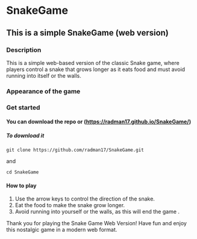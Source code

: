 # SnakeGame 

## This is a simple SnakeGame (web version) 

### Description

This is a simple web-based version of the classic Snake game, where players control a snake that grows longer as it eats food and must avoid running into itself or the walls.

### Appearance of the game

### Get started

#### You can download the repo or (https://radman17.github.io/SnakeGame/) 

##### To download it

```
git clone https://github.com/radman17/SnakeGame.git
```
and 

```
cd SnakeGame
```

#### How to play 

1. Use the arrow keys to control the direction of the snake.
2. Eat the food to make the snake grow longer.
3. Avoid running into yourself or the walls, as this will end the game .

Thank you for playing the Snake Game Web Version! Have fun and enjoy this nostalgic game in a modern web format.
